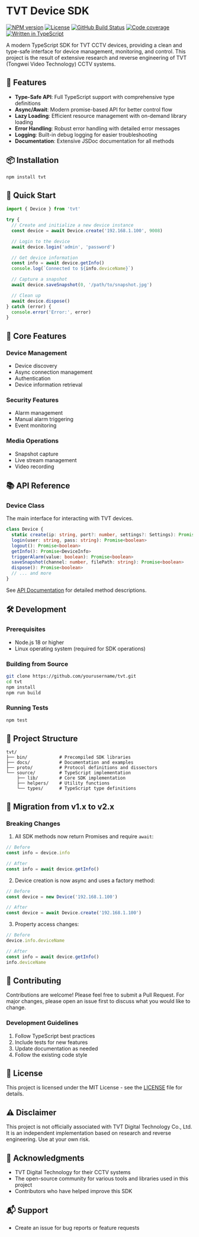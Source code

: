 # TVT Device SDK

[![NPM version](https://img.shields.io/npm/v/@2bad/tvt)](https://www.npmjs.com/package/@2bad/tvt)
[![License](https://img.shields.io/npm/l/@2bad/tvt)](https://opensource.org/license/MIT)
[![GitHub Build Status](https://img.shields.io/github/actions/workflow/status/2BAD/ryanair/build.yml)](https://github.com/2BAD/ryanair/actions/workflows/build.yml)
[![Code coverage](https://img.shields.io/codecov/c/github/2BAD/tvt)](https://codecov.io/gh/2BAD/ryanair)
[![Written in TypeScript](https://img.shields.io/github/languages/top/2BAD/tvt)](https://www.typescriptlang.org/)

A modern TypeScript SDK for TVT CCTV devices, providing a clean and type-safe interface for device management, monitoring, and control. This project is the result of extensive research and reverse engineering of TVT (Tongwei Video Technology) CCTV systems.

## 🌟 Features

- **Type-Safe API**: Full TypeScript support with comprehensive type definitions
- **Async/Await**: Modern promise-based API for better control flow
- **Lazy Loading**: Efficient resource management with on-demand library loading
- **Error Handling**: Robust error handling with detailed error messages
- **Logging**: Built-in debug logging for easier troubleshooting
- **Documentation**: Extensive JSDoc documentation for all methods

## 📦 Installation

```bash
npm install tvt
```

## 🚀 Quick Start

```typescript
import { Device } from 'tvt'

try {
  // Create and initialize a new device instance
  const device = await Device.create('192.168.1.100', 9008)

  // Login to the device
  await device.login('admin', 'password')

  // Get device information
  const info = await device.getInfo()
  console.log(`Connected to ${info.deviceName}`)

  // Capture a snapshot
  await device.saveSnapshot(0, '/path/to/snapshot.jpg')

  // Clean up
  await device.dispose()
} catch (error) {
  console.error('Error:', error)
}

```

## 🔧 Core Features

### Device Management
- Device discovery
- Async connection management
- Authentication
- Device information retrieval

### Security Features
- Alarm management
- Manual alarm triggering
- Event monitoring

### Media Operations
- Snapshot capture
- Live stream management
- Video recording

## 📚 API Reference

### Device Class

The main interface for interacting with TVT devices.

```typescript
class Device {
  static create(ip: string, port?: number, settings?: Settings): Promise<Device>
  login(user: string, pass: string): Promise<boolean>
  logout(): Promise<boolean>
  getInfo(): Promise<DeviceInfo>
  triggerAlarm(value: boolean): Promise<boolean>
  saveSnapshot(channel: number, filePath: string): Promise<boolean>
  dispose(): Promise<boolean>
  // ... and more
}
```

See [API Documentation](source/lib/sdk.ts) for detailed method descriptions.

## 🛠️ Development

### Prerequisites

- Node.js 18 or higher
- Linux operating system (required for SDK operations)

### Building from Source

```bash
git clone https://github.com/yourusername/tvt.git
cd tvt
npm install
npm run build
```

### Running Tests

```bash
npm test
```

## 📁 Project Structure

```
tvt/
├── bin/            # Precompiled SDK libraries
├── docs/           # Documentation and examples
├── proto/          # Protocol definitions and dissectors
└── source/         # TypeScript implementation
    ├── lib/        # Core SDK implementation
    ├── helpers/    # Utility functions
    └── types/      # TypeScript type definitions
```

## 🔄 Migration from v1.x to v2.x

### Breaking Changes

1. All SDK methods now return Promises and require `await`:
```typescript
// Before
const info = device.info

// After
const info = await device.getInfo()
```

2. Device creation is now async and uses a factory method:
```typescript
// Before
const device = new Device('192.168.1.100')

// After
const device = await Device.create('192.168.1.100')
```

3. Property access changes:
```typescript
// Before
device.info.deviceName

// After
const info = await device.getInfo()
info.deviceName
```

## 🤝 Contributing

Contributions are welcome! Please feel free to submit a Pull Request. For major changes, please open an issue first to discuss what you would like to change.

### Development Guidelines

1. Follow TypeScript best practices
2. Include tests for new features
3. Update documentation as needed
4. Follow the existing code style

## 📝 License

This project is licensed under the MIT License - see the [LICENSE](LICENSE) file for details.

## ⚠️ Disclaimer

This project is not officially associated with TVT Digital Technology Co., Ltd. It is an independent implementation based on research and reverse engineering. Use at your own risk.

## 🙏 Acknowledgments

- TVT Digital Technology for their CCTV systems
- The open-source community for various tools and libraries used in this project
- Contributors who have helped improve this SDK

## 📬 Support

- Create an issue for bug reports or feature requests
